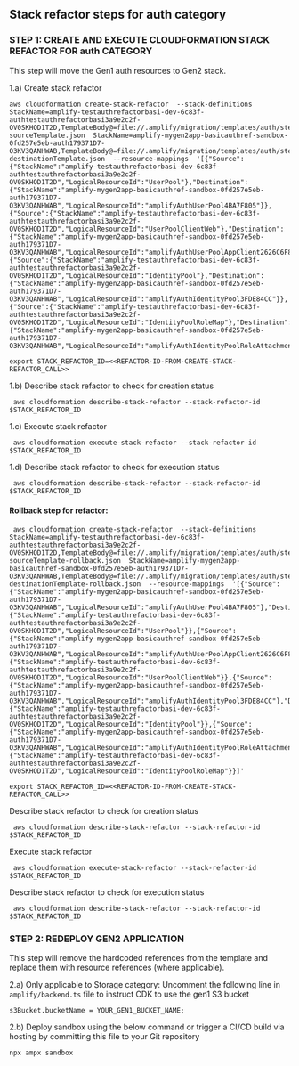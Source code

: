 ## Stack refactor steps for auth category
### STEP 1: CREATE AND EXECUTE CLOUDFORMATION STACK REFACTOR FOR auth CATEGORY
This step will move the Gen1 auth resources to Gen2 stack.

1.a) Create stack refactor
```
aws cloudformation create-stack-refactor  --stack-definitions StackName=amplify-testauthrefactorbasi-dev-6c83f-authtestauthrefactorbasi3a9e2c2f-OV0SKHOD1T2D,TemplateBody@=file://.amplify/migration/templates/auth/step3-sourceTemplate.json  StackName=amplify-mygen2app-basicauthref-sandbox-0fd257e5eb-auth179371D7-O3KV3QANHWAB,TemplateBody@=file://.amplify/migration/templates/auth/step3-destinationTemplate.json  --resource-mappings  '[{"Source":{"StackName":"amplify-testauthrefactorbasi-dev-6c83f-authtestauthrefactorbasi3a9e2c2f-OV0SKHOD1T2D","LogicalResourceId":"UserPool"},"Destination":{"StackName":"amplify-mygen2app-basicauthref-sandbox-0fd257e5eb-auth179371D7-O3KV3QANHWAB","LogicalResourceId":"amplifyAuthUserPool4BA7F805"}},{"Source":{"StackName":"amplify-testauthrefactorbasi-dev-6c83f-authtestauthrefactorbasi3a9e2c2f-OV0SKHOD1T2D","LogicalResourceId":"UserPoolClientWeb"},"Destination":{"StackName":"amplify-mygen2app-basicauthref-sandbox-0fd257e5eb-auth179371D7-O3KV3QANHWAB","LogicalResourceId":"amplifyAuthUserPoolAppClient2626C6F8"}},{"Source":{"StackName":"amplify-testauthrefactorbasi-dev-6c83f-authtestauthrefactorbasi3a9e2c2f-OV0SKHOD1T2D","LogicalResourceId":"IdentityPool"},"Destination":{"StackName":"amplify-mygen2app-basicauthref-sandbox-0fd257e5eb-auth179371D7-O3KV3QANHWAB","LogicalResourceId":"amplifyAuthIdentityPool3FDE84CC"}},{"Source":{"StackName":"amplify-testauthrefactorbasi-dev-6c83f-authtestauthrefactorbasi3a9e2c2f-OV0SKHOD1T2D","LogicalResourceId":"IdentityPoolRoleMap"},"Destination":{"StackName":"amplify-mygen2app-basicauthref-sandbox-0fd257e5eb-auth179371D7-O3KV3QANHWAB","LogicalResourceId":"amplifyAuthIdentityPoolRoleAttachment045F17C8"}}]'
```
 
```
export STACK_REFACTOR_ID=<<REFACTOR-ID-FROM-CREATE-STACK-REFACTOR_CALL>>
```
  
1.b) Describe stack refactor to check for creation status
```
 aws cloudformation describe-stack-refactor --stack-refactor-id $STACK_REFACTOR_ID
```
 
1.c) Execute stack refactor
```
 aws cloudformation execute-stack-refactor --stack-refactor-id $STACK_REFACTOR_ID
```
 
1.d) Describe stack refactor to check for execution status
```
 aws cloudformation describe-stack-refactor --stack-refactor-id $STACK_REFACTOR_ID
```

#### Rollback step for refactor:
```
 aws cloudformation create-stack-refactor  --stack-definitions StackName=amplify-testauthrefactorbasi-dev-6c83f-authtestauthrefactorbasi3a9e2c2f-OV0SKHOD1T2D,TemplateBody@=file://.amplify/migration/templates/auth/step3-sourceTemplate-rollback.json  StackName=amplify-mygen2app-basicauthref-sandbox-0fd257e5eb-auth179371D7-O3KV3QANHWAB,TemplateBody@=file://.amplify/migration/templates/auth/step3-destinationTemplate-rollback.json  --resource-mappings  '[{"Source":{"StackName":"amplify-mygen2app-basicauthref-sandbox-0fd257e5eb-auth179371D7-O3KV3QANHWAB","LogicalResourceId":"amplifyAuthUserPool4BA7F805"},"Destination":{"StackName":"amplify-testauthrefactorbasi-dev-6c83f-authtestauthrefactorbasi3a9e2c2f-OV0SKHOD1T2D","LogicalResourceId":"UserPool"}},{"Source":{"StackName":"amplify-mygen2app-basicauthref-sandbox-0fd257e5eb-auth179371D7-O3KV3QANHWAB","LogicalResourceId":"amplifyAuthUserPoolAppClient2626C6F8"},"Destination":{"StackName":"amplify-testauthrefactorbasi-dev-6c83f-authtestauthrefactorbasi3a9e2c2f-OV0SKHOD1T2D","LogicalResourceId":"UserPoolClientWeb"}},{"Source":{"StackName":"amplify-mygen2app-basicauthref-sandbox-0fd257e5eb-auth179371D7-O3KV3QANHWAB","LogicalResourceId":"amplifyAuthIdentityPool3FDE84CC"},"Destination":{"StackName":"amplify-testauthrefactorbasi-dev-6c83f-authtestauthrefactorbasi3a9e2c2f-OV0SKHOD1T2D","LogicalResourceId":"IdentityPool"}},{"Source":{"StackName":"amplify-mygen2app-basicauthref-sandbox-0fd257e5eb-auth179371D7-O3KV3QANHWAB","LogicalResourceId":"amplifyAuthIdentityPoolRoleAttachment045F17C8"},"Destination":{"StackName":"amplify-testauthrefactorbasi-dev-6c83f-authtestauthrefactorbasi3a9e2c2f-OV0SKHOD1T2D","LogicalResourceId":"IdentityPoolRoleMap"}}]'
```

```
export STACK_REFACTOR_ID=<<REFACTOR-ID-FROM-CREATE-STACK-REFACTOR_CALL>>
```

Describe stack refactor to check for creation status
```
 aws cloudformation describe-stack-refactor --stack-refactor-id $STACK_REFACTOR_ID
```

Execute stack refactor
```
 aws cloudformation execute-stack-refactor --stack-refactor-id $STACK_REFACTOR_ID
```

Describe stack refactor to check for execution status
```
 aws cloudformation describe-stack-refactor --stack-refactor-id $STACK_REFACTOR_ID
```
 ### STEP 2: REDEPLOY GEN2 APPLICATION
This step will remove the hardcoded references from the template and replace them with resource references (where applicable).

2.a) Only applicable to Storage category: Uncomment the following line in `amplify/backend.ts` file to instruct CDK to use the gen1 S3 bucket
```
s3Bucket.bucketName = YOUR_GEN1_BUCKET_NAME;
```

2.b) Deploy sandbox using the below command or trigger a CI/CD build via hosting by committing this file to your Git repository
```
npx ampx sandbox
```
